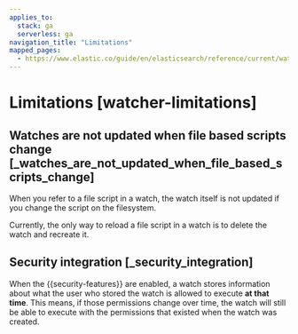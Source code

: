 ```yaml
---
applies_to:
  stack: ga
  serverless: ga
navigation_title: "Limitations"
mapped_pages:
  - https://www.elastic.co/guide/en/elasticsearch/reference/current/watcher-limitations.html
---
```


# Limitations [watcher-limitations]

## Watches are not updated when file based scripts change [_watches_are_not_updated_when_file_based_scripts_change]

When you refer to a file script in a watch, the watch itself is not updated if you change the script on the filesystem.

Currently, the only way to reload a file script in a watch is to delete the watch and recreate it.

## Security integration [_security_integration]

When the {{security-features}} are enabled, a watch stores information about what the user who stored the watch is allowed to execute **at that time**. This means, if those permissions change over time, the watch will still be able to execute with the permissions that existed when the watch was created.
